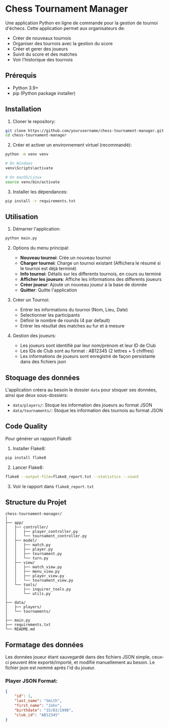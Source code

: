 # Chess Tournament Manager

Une application Python en ligne de commande pour la gestion de tournoi d'échecs. Cette application permet aux organisateurs de:
- Créer de nouveaux tournois
- Organiser des tournois avec la gestion du score
- Créer et gerer des joueurs
- Suivit du score et des matches
- Voir l'historique des tournois


## Prérequis

- Python 3.9+
- pip (Python package installer)

## Installation

1. Cloner le repository:
```bash
git clone https://github.com/yourusername/chess-tournament-manager.git
cd chess-tournament-manager
```

2. Créer et activer un environnement virtuel (recommandé):
```bash
python -m venv venv

# On Windows
venv\Scripts\activate

# On macOS/Linux
source venv/bin/activate
```

3. Installer les dépendances:
```bash
pip install -r requirements.txt
```

## Utilisation

1. Démarrer l'application:
```bash
python main.py
```

2. Options du menu principal:
   - **Nouveau tournoi**: Crée un nouveau tournoi
   - **Charger tournoi**: Charge un tournoi existant (Affichera le résumé si le tournoi est déjà terminé)
   - **Info tournoi**: Détails sur les differents tournois, en cours ou terminé
   - **Afficher les joueurs**: Affiche les informations des differents joueurs
   - **Créer joueur**: Ajoute un nouveau joueur à la base de donnée
   - **Quitter**: Quitte l'application

3. Créer un Tournoi:
   - Entrer les informations du tournoi (Nom, Lieu, Date)
   - Selectionner les participants
   - Définir le nombre de rounds (4 par default)
   - Entrer les résultat des matches au fur et à mesure

4. Gestion des joueurs:
   - Les joueurs sont identifié par leur nom/prénom et leur ID de Club
   - Les IDs de Club sont au format : AB12345 (2 lettres + 5 chiffres)
   - Les informations de joueurs sont enregistré de façon persistante dans des fichiers json

## Stoquage des données

L'application créera au besoin le dossier `data` pour stoquer ses données, ainsi que deux sous-dossiers:
- `data/players/`: Stoque les information des joueurs au format JSON
- `data/tournaments/`: Stoque les information des tournois au format JSON

## Code Quality

Pour générer un rapport Flake8:

1. Installer Flake8:
```bash
pip install flake8
```

2. Lancer Flake8:
```bash
flake8 --output-file=flake8_report.txt --statistics --count
```

3. Voir le rapport dans `flake8_report.txt`

## Structure du Projet

```
chess-tournament-manager/
│
├── app/
│   ├── controller/
│   │   ├── player_controller.py
│   │   └── tournament_controller.py
│   ├── model/
│   │   ├── match.py
│   │   ├── player.py
│   │   ├── tournament.py
│   │   └── turn.py
│   ├── view/
│   │   ├── match_view.py
│   │   ├── menu_view.py
│   │   ├── player_view.py
│   │   └── tournament_view.py
│   └── tools/
│       ├── inquirer_tools.py
│       └── utils.py
│
├── data/
│   ├── players/
│   └── tournaments/
│
├── main.py
├── requirements.txt
└── README.md
```

## Formatage des données
Les données joueur étant sauvegardé dans des fichiers JSON simple, ceux-ci peuvent être exporté/importé, et modifié manuellement au besoin.
Le fichier json est nommé après l'id du joueur.
### Player JSON Format:
```json
{
    "id": 1,
    "last_name": "Smith",
    "first_name": "John",
    "birthdate": "15/03/1990",
    "club_id": "AB12345"
}
```


